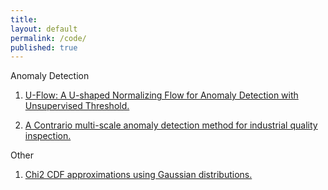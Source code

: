 ```yaml
---
title:
layout: default
permalink: /code/
published: true
---
```


<p>
Anomaly Detection
</p>

1. <a href="https://mtailanian.github.io/uflow/" target="_blank">U-Flow: A U-shaped Normalizing Flow for Anomaly Detection with Unsupervised Threshold.</a>

2. <a href="https://mtailanian.github.io/nfa_anomaly_detection/" target="_blank">A Contrario multi-scale anomaly detection method for industrial quality inspection.</a>

<p>
Other
</p>

1. <a href="https://github.com/mtailanian/chi-square-normal-approximations" target="_blank">Chi2 CDF approximations using Gaussian distributions.</a>

<!-- 
<h1><a href="https://arxiv.org/abs/2110.02407" target="_blank">Paper (TO BE UPDATED)</a></h1>

<h1><a href="https://mtailanian.github.io/nfa_anomaly_detection/" target="_blank">Link to web page</a></h1>

<h1><a href="https://www.github.com/mtailanian/nfa_anomaly_detection" target="_blank">Project code</a></h1>
 -->